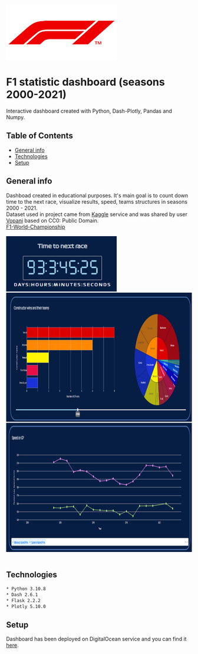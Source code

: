 <img src='./readme_images/logo.png' width="300" height="150"/> 

# F1 statistic dashboard (seasons 2000-2021)

Interactive dashboard created with Python, Dash-Plotly, Pandas and Numpy.


## Table of Contents
* [General info](#general-info)
* [Technologies](#technologies)
* [Setup](#setup)

## General info
Dashboad created in educational purposes. It's main goal is to count down time to the next race, visualize results, speed, teams structures in seasons 2000 - 2021. <br>
Dataset used in project came from [Kaggle](htts://www.kaggle.com) service and was shared by user [Vopani](https://www.kaggle.com/rohanrao) based on CC0: Public Domain.<br>
[F1-World-Championship ](https://www.kaggle.com/datasets/rohanrao/formula-1-world-championship-1950-2020)
<br><br>
<img src='./readme_images/countdown.jpg' width="300" height="150"/><br>
<img src='./readme_images/constructors_and_teams.jpg' width="1200" height="350"/> <br>
<img src='./readme_images/track_speed.jpg' width="1200" height="350"/> 
<br><br>
## Technologies
    * Python 3.10.8
    * Dash 2.6.1
    * Flask 2.2.2
    * Plotly 5.10.0
## Setup
Dashboard has been deployed on DigitalOcean service and you can find it <a href="http://64.227.120.12:8484/" target="_blank">here</a>.
